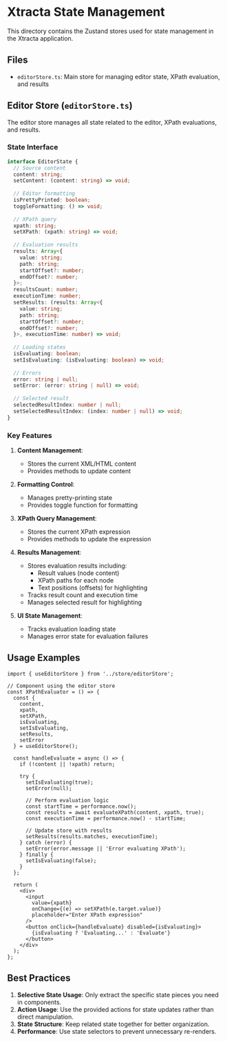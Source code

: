 # Xtracta State Management

This directory contains the Zustand stores used for state management in the Xtracta application.

## Files

- `editorStore.ts`: Main store for managing editor state, XPath evaluation, and results

## Editor Store (`editorStore.ts`)

The editor store manages all state related to the editor, XPath evaluations, and results.

### State Interface

```typescript
interface EditorState {
  // Source content
  content: string;
  setContent: (content: string) => void;
  
  // Editor formatting
  isPrettyPrinted: boolean;
  toggleFormatting: () => void;
  
  // XPath query
  xpath: string;
  setXPath: (xpath: string) => void;
  
  // Evaluation results
  results: Array<{
    value: string;
    path: string;
    startOffset?: number;
    endOffset?: number;
  }>;
  resultsCount: number;
  executionTime: number;
  setResults: (results: Array<{
    value: string;
    path: string;
    startOffset?: number;
    endOffset?: number;
  }>, executionTime: number) => void;
  
  // Loading states
  isEvaluating: boolean;
  setIsEvaluating: (isEvaluating: boolean) => void;
  
  // Errors
  error: string | null;
  setError: (error: string | null) => void;
  
  // Selected result
  selectedResultIndex: number | null;
  setSelectedResultIndex: (index: number | null) => void;
}
```

### Key Features

1. **Content Management**:
   - Stores the current XML/HTML content
   - Provides methods to update content

2. **Formatting Control**:
   - Manages pretty-printing state
   - Provides toggle function for formatting

3. **XPath Query Management**:
   - Stores the current XPath expression
   - Provides methods to update the expression

4. **Results Management**:
   - Stores evaluation results including:
     - Result values (node content)
     - XPath paths for each node
     - Text positions (offsets) for highlighting
   - Tracks result count and execution time
   - Manages selected result for highlighting

5. **UI State Management**:
   - Tracks evaluation loading state
   - Manages error state for evaluation failures

## Usage Examples

```tsx
import { useEditorStore } from '../store/editorStore';

// Component using the editor store
const XPathEvaluator = () => {
  const { 
    content, 
    xpath, 
    setXPath, 
    isEvaluating, 
    setIsEvaluating,
    setResults,
    setError
  } = useEditorStore();

  const handleEvaluate = async () => {
    if (!content || !xpath) return;
    
    try {
      setIsEvaluating(true);
      setError(null);
      
      // Perform evaluation logic
      const startTime = performance.now();
      const results = await evaluateXPath(content, xpath, true);
      const executionTime = performance.now() - startTime;
      
      // Update store with results
      setResults(results.matches, executionTime);
    } catch (error) {
      setError(error.message || 'Error evaluating XPath');
    } finally {
      setIsEvaluating(false);
    }
  };

  return (
    <div>
      <input 
        value={xpath} 
        onChange={(e) => setXPath(e.target.value)} 
        placeholder="Enter XPath expression"
      />
      <button onClick={handleEvaluate} disabled={isEvaluating}>
        {isEvaluating ? 'Evaluating...' : 'Evaluate'}
      </button>
    </div>
  );
};
```

## Best Practices

1. **Selective State Usage**: Only extract the specific state pieces you need in components.
2. **Action Usage**: Use the provided actions for state updates rather than direct manipulation.
3. **State Structure**: Keep related state together for better organization.
4. **Performance**: Use state selectors to prevent unnecessary re-renders. 
